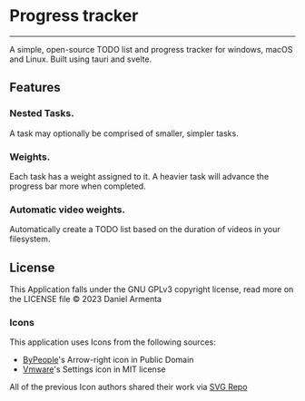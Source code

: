 # Progress tracker
---
A simple, open-source TODO list and progress tracker for windows, macOS and Linux. Built using tauri and svelte.

## Features

### Nested Tasks.
A task may optionally be comprised of smaller, simpler tasks.

### Weights.
Each task has a weight assigned to it. A heavier task will advance the progress bar more when completed.

### Automatic video weights.
Automatically create a TODO list based on the duration of videos in your filesystem.

## License
This Application falls under the GNU GPLv3 copyright license, read more on the LICENSE file
© 2023 Daniel Armenta

### Icons
This application uses Icons from the following sources:
* [ByPeople](https://www.bypeople.com/)'s Arrow-right icon in Public Domain
* [Vmware](https://github.com/vmware/clarity-assets?ref=svgrepo.com)'s Settings icon in MIT license

All of the previous Icon authors shared their work via [SVG Repo](https://www.svgrepo.com)
